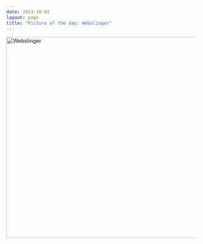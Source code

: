 ```yaml
---
date: 2013-10-02
layout: page
title: "Picture of the day: Webslinger"
---
```


<a href="http://www.flickr.com/photos/rockchalk/10061754373/" title="Webslinger by ruralocity, on Flickr"><img src="http://farm6.staticflickr.com/5346/10061754373_fd187d15b4_c.jpg" width="800" height="534" alt="Webslinger"></a>